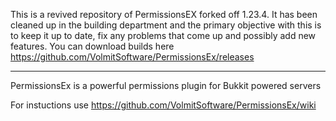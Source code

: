 This is a revived repository of PermissionsEX forked off 1.23.4. It has been cleaned up in the building department and the primary objective with this is to keep it up to date, fix any problems that come up and possibly add new features. You can download builds here https://github.com/VolmitSoftware/PermissionsEx/releases

---

PermissionsEx is a powerful permissions plugin for Bukkit powered servers

For instuctions use https://github.com/VolmitSoftware/PermissionsEx/wiki
